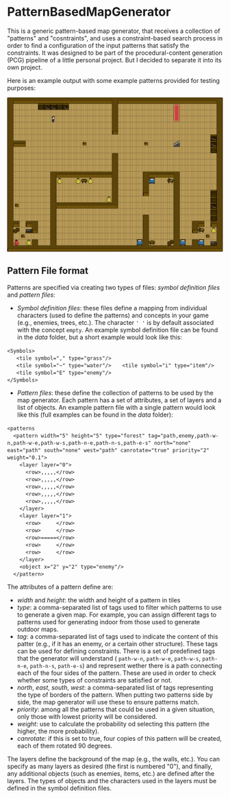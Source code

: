 # PatternBasedMapGenerator

This is a generic pattern-based map generator, that receives a collection of "patterns" and "cosntraints", and uses a constraint-based search process in order to find a configuration of the input patterns that satisfy the constraints. It was designed to be part of the procedural-content generation (PCG) pipeline of a little personal project. But I decided to separate it into its own project.

Here is an  example output with some example patterns provided for testing purposes:

![sample png output](https://raw.githubusercontent.com/santiontanon/PatternBasedMapGenerator/master/examples/sampleOutput3-1.png)


## Pattern File format

Patterns are specified via creating two types of files: _symbol definition files_ and _pattern files_:

- _Symbol definition files_: these files define a mapping from individual characters (used to define the patterns) and concepts in your game (e.g., enemies, trees, etc.). The character `' '` is by default associated with the concept `empty`. An example symbol definition file can be found in the _data_ folder, but a short example would look like this:

`<Symbols>`  
` 	<tile symbol="," type="grass"/>`  
` 	<tile symbol="~" type="water"/>`
` 	<tile symbol="i" type="item"/>`  
`  	<tile symbol="E" type="enemy"/>`  
`</Symbols>`  

- _Pattern files_: these define the collection of patterns to be used by the map generator. Each pattern has a set of attributes, a set of layers and a list of objects. An example pattern file with a single pattern would look like this (full examples can be found in the _data_ folder):

`<patterns`  
`  <pattern width="5" height="5" type="forest" tag="path,enemy,path-w-n,path-w-e,path-w-s,path-n-e,path-n-s,path-e-s" north="none" east="path" south="none" west="path" canrotate="true" priority="2" weight="0.1">`  
`    <layer layer="0">`  
`      <row>,,,,,</row>`  
`      <row>,,,,,</row>`  
`      <row>,,,,,</row>`  
`      <row>,,,,,</row>`  
`      <row>,,,,,</row>`  
`    </layer>`  
`    <layer layer="1">`  
`      <row>     </row>`  
`      <row>     </row>`  
`      <row>=====</row>`  
`      <row>     </row>`  
`      <row>     </row>`  
`    </layer>`  
`    <object x="2" y="2" type="enemy"/>`  
`  </pattern>`  

The attributes of a pattern define are:
- _width_ and _height_: the width and height of a pattern in tiles
- _type_: a comma-separated list of tags used to filter which patterns to use to generate a given map. For example, you can assign different tags to patterns used for generating indoor from those used to generate outdoor maps.
- _tag_: a comma-separated list of tags used to indicate the content of this patter (e.g., if it has an enemy, or a certain other structure). These tags can be used for defining constraints. There is a set of predefined tags that the generator will understand ( `path-w-n`, `path-w-e`, `path-w-s`, `path-n-e`, `path-n-s`, `path-e-s`) and represent wether there is a path connecting each of the four sides of the pattern. These are used in order to check whether some types of constraints are satisfied or not.
- _north_, _east_, _south_, _west_: a comma-separated list of tags representing the type of borders of the pattern. When putting two patterns side by side, the map generator will use these to ensure patterns match.
- _priority_: among all the patterns that could be used in a given situation, only those with lowest priority will be considered.
- _weight_: use to calculate the probability od selecting this pattern (the higher, the more probability).
- _canrotate_: if this is set to true, four copies of this pattern will be created, each of them rotated 90 degrees.

The layers define the background of the map (e.g., the walls, etc.). You can specify as many layers as desired (the first is numbered "0"), and finally, any additional objects (such as enemies, items, etc.) are defined after the layers. The types of objects and the characters used in the layers must be defined in the symbol definition files.
